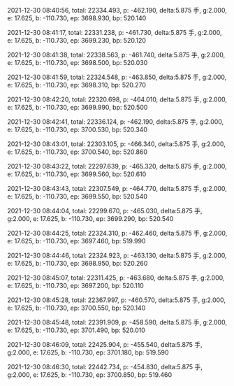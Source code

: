 2021-12-30 08:40:56, total: 22334.493, p: -462.190, delta:5.875 手, g:2.000, e: 17.625, b: -110.730, ep: 3698.930, bp: 520.140

2021-12-30 08:41:17, total: 22331.238, p: -461.730, delta:5.875 手, g:2.000, e: 17.625, b: -110.730, ep: 3699.230, bp: 520.120

2021-12-30 08:41:38, total: 22338.563, p: -461.740, delta:5.875 手, g:2.000, e: 17.625, b: -110.730, ep: 3698.500, bp: 520.030

2021-12-30 08:41:59, total: 22324.548, p: -463.850, delta:5.875 手, g:2.000, e: 17.625, b: -110.730, ep: 3698.310, bp: 520.270

2021-12-30 08:42:20, total: 22320.698, p: -464.010, delta:5.875 手, g:2.000, e: 17.625, b: -110.730, ep: 3699.990, bp: 520.500

2021-12-30 08:42:41, total: 22336.124, p: -462.190, delta:5.875 手, g:2.000, e: 17.625, b: -110.730, ep: 3700.530, bp: 520.340

2021-12-30 08:43:01, total: 22303.105, p: -466.340, delta:5.875 手, g:2.000, e: 17.625, b: -110.730, ep: 3700.540, bp: 520.860

2021-12-30 08:43:22, total: 22297.639, p: -465.320, delta:5.875 手, g:2.000, e: 17.625, b: -110.730, ep: 3699.560, bp: 520.610

2021-12-30 08:43:43, total: 22307.549, p: -464.770, delta:5.875 手, g:2.000, e: 17.625, b: -110.730, ep: 3699.550, bp: 520.540

2021-12-30 08:44:04, total: 22299.670, p: -465.030, delta:5.875 手, g:2.000, e: 17.625, b: -110.730, ep: 3699.290, bp: 520.540

2021-12-30 08:44:25, total: 22324.310, p: -462.460, delta:5.875 手, g:2.000, e: 17.625, b: -110.730, ep: 3697.460, bp: 519.990

2021-12-30 08:44:46, total: 22324.923, p: -463.130, delta:5.875 手, g:2.000, e: 17.625, b: -110.730, ep: 3698.950, bp: 520.260

2021-12-30 08:45:07, total: 22311.425, p: -463.680, delta:5.875 手, g:2.000, e: 17.625, b: -110.730, ep: 3697.200, bp: 520.110

2021-12-30 08:45:28, total: 22367.997, p: -460.570, delta:5.875 手, g:2.000, e: 17.625, b: -110.730, ep: 3700.550, bp: 520.140

2021-12-30 08:45:48, total: 22391.909, p: -458.590, delta:5.875 手, g:2.000, e: 17.625, b: -110.730, ep: 3701.490, bp: 520.010

2021-12-30 08:46:09, total: 22425.904, p: -455.540, delta:5.875 手, g:2.000, e: 17.625, b: -110.730, ep: 3701.180, bp: 519.590

2021-12-30 08:46:30, total: 22442.734, p: -454.830, delta:5.875 手, g:2.000, e: 17.625, b: -110.730, ep: 3700.850, bp: 519.460